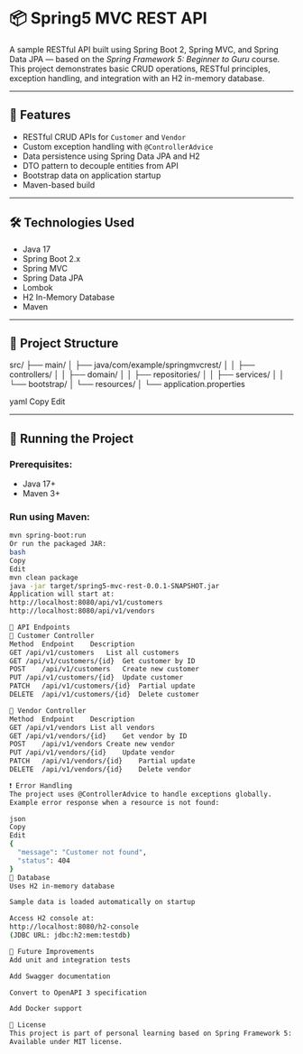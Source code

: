 # 📦 Spring5 MVC REST API

A sample RESTful API built using Spring Boot 2, Spring MVC, and Spring Data JPA — based on the *Spring Framework 5: Beginner to Guru* course. This project demonstrates basic CRUD operations, RESTful principles, exception handling, and integration with an H2 in-memory database.

---

## 🚀 Features

- RESTful CRUD APIs for `Customer` and `Vendor`
- Custom exception handling with `@ControllerAdvice`
- Data persistence using Spring Data JPA and H2
- DTO pattern to decouple entities from API
- Bootstrap data on application startup
- Maven-based build

---

## 🛠️ Technologies Used

- Java 17
- Spring Boot 2.x
- Spring MVC
- Spring Data JPA
- Lombok
- H2 In-Memory Database
- Maven

---

## 📁 Project Structure

src/
├── main/
│ ├── java/com/example/springmvcrest/
│ │ ├── controllers/
│ │ ├── domain/
│ │ ├── repositories/
│ │ ├── services/
│ │ └── bootstrap/
│ └── resources/
│ └── application.properties

yaml
Copy
Edit

---

## 🧪 Running the Project

### Prerequisites:
- Java 17+
- Maven 3+

### Run using Maven:
```bash
mvn spring-boot:run
Or run the packaged JAR:
bash
Copy
Edit
mvn clean package
java -jar target/spring5-mvc-rest-0.0.1-SNAPSHOT.jar
Application will start at:
http://localhost:8080/api/v1/customers
http://localhost:8080/api/v1/vendors

📡 API Endpoints
🔹 Customer Controller
Method	Endpoint	Description
GET	/api/v1/customers	List all customers
GET	/api/v1/customers/{id}	Get customer by ID
POST	/api/v1/customers	Create new customer
PUT	/api/v1/customers/{id}	Update customer
PATCH	/api/v1/customers/{id}	Partial update
DELETE	/api/v1/customers/{id}	Delete customer

🔹 Vendor Controller
Method	Endpoint	Description
GET	/api/v1/vendors	List all vendors
GET	/api/v1/vendors/{id}	Get vendor by ID
POST	/api/v1/vendors	Create new vendor
PUT	/api/v1/vendors/{id}	Update vendor
PATCH	/api/v1/vendors/{id}	Partial update
DELETE	/api/v1/vendors/{id}	Delete vendor

❗ Error Handling
The project uses @ControllerAdvice to handle exceptions globally.
Example error response when a resource is not found:

json
Copy
Edit
{
  "message": "Customer not found",
  "status": 404
}
💾 Database
Uses H2 in-memory database

Sample data is loaded automatically on startup

Access H2 console at:
http://localhost:8080/h2-console
(JDBC URL: jdbc:h2:mem:testdb)

🧪 Future Improvements
Add unit and integration tests

Add Swagger documentation

Convert to OpenAPI 3 specification

Add Docker support

📄 License
This project is part of personal learning based on Spring Framework 5: Beginner to Guru
Available under MIT license.

